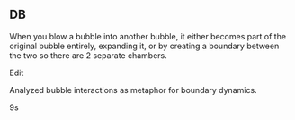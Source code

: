 ## DB

When you blow a bubble into another bubble, it either becomes part of the original bubble entirely, expanding it, or by creating a boundary between the two so there are 2 separate chambers.

Edit

Analyzed bubble interactions as metaphor for boundary dynamics.

9s